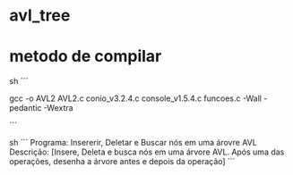 # avl_tree

# metodo de compilar 

sh ´´´

gcc -o AVL2 AVL2.c conio_v3.2.4.c console_v1.5.4.c funcoes.c -Wall -pedantic -Wextra 

´´´

sh ´´´ Programa: Insererir, Deletar e Buscar nós em uma árovre AVL
Descrição: [Insere, Deleta e busca nós em uma árvore AVL. Após uma das operações, desenha a árvore antes e depois da operação] ´´´